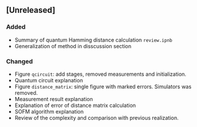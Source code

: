 ## [Unreleased]

### Added
- Summary of quantum Hamming distance calculation `review.ipnb`	 
- Generalization of method in disscussion section 

### Changed
- Figure `qcircuit`: add stages, removed measurements and initialization.
- Quantum circuit explanation
- Figure `distance_matrix`: single figure with marked errors. Simulators was removed.
- Measurement result explanation
- Explanation of error of distance matrix calculation
- SOFM algorithm explanation
- Review of the complexity and comparison with previous realization. 
